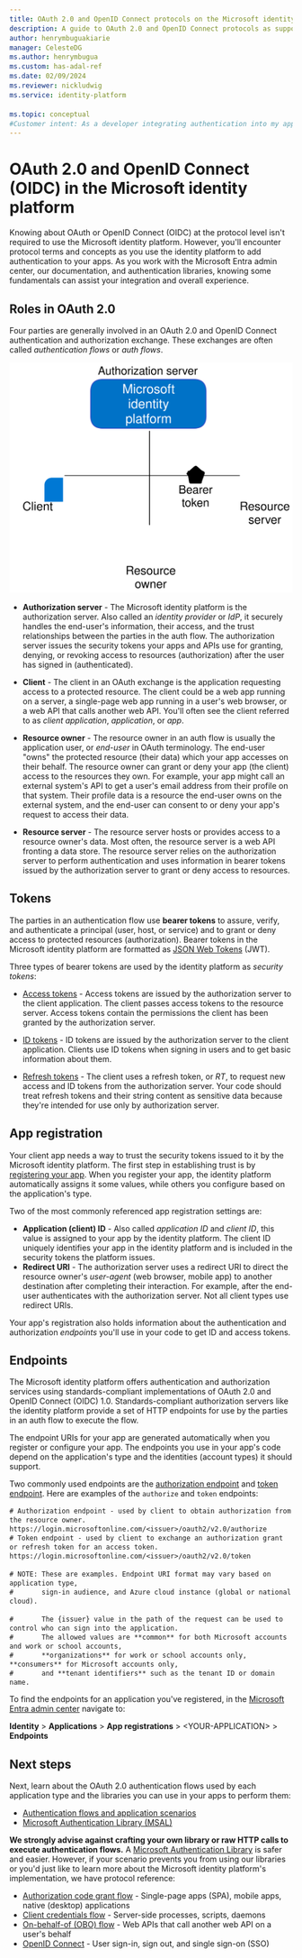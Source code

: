 ```yaml
---
title: OAuth 2.0 and OpenID Connect protocols on the Microsoft identity platform
description: A guide to OAuth 2.0 and OpenID Connect protocols as supported by the Microsoft identity platform.
author: henrymbuguakiarie
manager: CelesteDG
ms.author: henrymbugua
ms.custom: has-adal-ref
ms.date: 02/09/2024
ms.reviewer: nickludwig
ms.service: identity-platform

ms.topic: conceptual
#Customer intent: As a developer integrating authentication into my app using the Microsoft identity platform, I want to understand the roles and concepts of OAuth 2.0 and OpenID Connect, so that I can effectively use the platform's documentation, authentication libraries, and endpoints to add authentication to my application.
---
```


# OAuth 2.0 and OpenID Connect (OIDC) in the Microsoft identity platform

Knowing about OAuth or OpenID Connect (OIDC) at the protocol level isn't required to use the Microsoft identity platform. However, you'll encounter protocol terms and concepts as you use the identity platform to add authentication to your apps. As you work with the Microsoft Entra admin center, our documentation, and authentication libraries, knowing some fundamentals can assist your integration and overall experience.

## Roles in OAuth 2.0

Four parties are generally involved in an OAuth 2.0 and OpenID Connect authentication and authorization exchange. These exchanges are often called *authentication flows* or *auth flows*.

![Diagram showing the OAuth 2.0 roles](./media/v2-flows/protocols-roles.svg)

* **Authorization server** - The Microsoft identity platform is the authorization server. Also called an *identity provider* or *IdP*, it securely handles the end-user's information, their access, and the trust relationships between the parties in the auth flow. The authorization server issues the security tokens your apps and APIs use for granting, denying, or revoking access to resources (authorization) after the user has signed in (authenticated).

* **Client** - The client in an OAuth exchange is the application requesting access to a protected resource. The client could be a web app running on a server, a single-page web app running in a user's web browser, or a web API that calls another web API. You'll often see the client referred to as *client application*, *application*, or *app*.

* **Resource owner** - The resource owner in an auth flow is usually the application user, or *end-user* in OAuth terminology. The end-user "owns" the protected resource (their data) which your app accesses on their behalf. The resource owner can grant or deny your app (the client) access to the resources they own. For example, your app might call an external system's API to get a user's email address from their profile on that system. Their profile data is a resource the end-user owns on the external system, and the end-user can consent to or deny your app's request to access their data.

* **Resource server** - The resource server hosts or provides access to a resource owner's data. Most often, the resource server is a web API fronting a data store. The resource server relies on the authorization server to perform authentication and uses information in bearer tokens issued by the authorization server to grant or deny access to resources.

## Tokens

The parties in an authentication flow use **bearer tokens** to assure, verify, and authenticate a principal (user, host, or service) and to grant or deny access to protected resources (authorization). Bearer tokens in the Microsoft identity platform are formatted as [JSON Web Tokens](https://tools.ietf.org/html/rfc7519) (JWT).

Three types of bearer tokens are used by the identity platform as *security tokens*:

* [Access tokens](access-tokens.md) - Access tokens are issued by the authorization server to the client application. The client passes access tokens to the resource server. Access tokens contain the permissions the client has been granted by the authorization server.

* [ID tokens](id-tokens.md) - ID tokens are issued by the authorization server to the client application. Clients use ID tokens when signing in users and to get basic information about them.

* [Refresh tokens](refresh-tokens.md) - The client uses a refresh token, or *RT*, to request new access and ID tokens from the authorization server. Your code should treat refresh tokens and their string content as sensitive data because they're intended for use only by authorization server.

## App registration

Your client app needs a way to trust the security tokens issued to it by the Microsoft identity platform. The first step in establishing trust is by [registering your app](quickstart-register-app.md). When you register your app, the identity platform automatically assigns it some values, while others you configure based on the application's type.

Two of the most commonly referenced app registration settings are:

* **Application (client) ID** - Also called *application ID* and *client ID*, this value is assigned to your app by the identity platform. The client ID uniquely identifies your app in the identity platform and is included in the security tokens the platform issues.
* **Redirect URI** - The authorization server uses a redirect URI to direct the resource owner's *user-agent* (web browser, mobile app) to another destination after completing their interaction. For example, after the end-user authenticates with the authorization server. Not all client types use redirect URIs.

Your app's registration also holds information about the authentication and authorization *endpoints* you'll use in your code to get ID and access tokens.

## Endpoints

The Microsoft identity platform offers authentication and authorization services using standards-compliant implementations of OAuth 2.0 and OpenID Connect (OIDC) 1.0. Standards-compliant authorization servers like the identity platform provide a set of HTTP endpoints for use by the parties in an auth flow to execute the flow.

The endpoint URIs for your app are generated automatically when you register or configure your app. The endpoints you use in your app's code depend on the application's type and the identities (account types) it should support.

Two commonly used endpoints are the [authorization endpoint](v2-oauth2-auth-code-flow.md#request-an-authorization-code) and [token endpoint](v2-oauth2-auth-code-flow.md#redeem-a-code-for-an-access-token). Here are examples of the `authorize` and `token` endpoints:

```
# Authorization endpoint - used by client to obtain authorization from the resource owner.
https://login.microsoftonline.com/<issuer>/oauth2/v2.0/authorize
# Token endpoint - used by client to exchange an authorization grant or refresh token for an access token.
https://login.microsoftonline.com/<issuer>/oauth2/v2.0/token

# NOTE: These are examples. Endpoint URI format may vary based on application type,
#       sign-in audience, and Azure cloud instance (global or national cloud).

#       The {issuer} value in the path of the request can be used to control who can sign into the application. 
#       The allowed values are **common** for both Microsoft accounts and work or school accounts, 
#       **organizations** for work or school accounts only, **consumers** for Microsoft accounts only, 
#       and **tenant identifiers** such as the tenant ID or domain name.
```

To find the endpoints for an application you've registered, in the [Microsoft Entra admin center](https://entra.microsoft.com) navigate to:

**Identity** > **Applications** > **App registrations** > \<YOUR-APPLICATION\> > **Endpoints**

## Next steps

Next, learn about the OAuth 2.0 authentication flows used by each application type and the libraries you can use in your apps to perform them:

* [Authentication flows and application scenarios](authentication-flows-app-scenarios.md)
* [Microsoft Authentication Library (MSAL)](msal-overview.md)

**We strongly advise against crafting your own library or raw HTTP calls to execute authentication flows.** A [Microsoft Authentication Library](reference-v2-libraries.md) is safer and easier. However, if your scenario prevents you from using our libraries or you'd just like to learn more about the Microsoft identity platform's implementation, we have protocol reference:

* [Authorization code grant flow](v2-oauth2-auth-code-flow.md) - Single-page apps (SPA), mobile apps, native (desktop) applications
* [Client credentials flow](v2-oauth2-client-creds-grant-flow.md) - Server-side processes, scripts, daemons
* [On-behalf-of (OBO) flow](v2-oauth2-on-behalf-of-flow.md) - Web APIs that call another web API on a user's behalf
* [OpenID Connect](v2-protocols-oidc.md) - User sign-in, sign out, and single sign-on (SSO)
